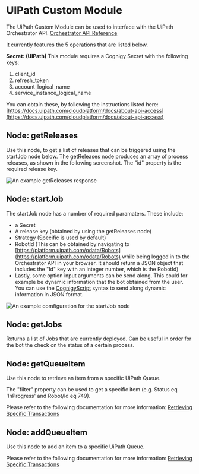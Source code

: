 ﻿
# UIPath Custom Module

  

The UiPath Custom Module can be used to interface with the UiPath Orchestrator API.
[Orchestrator API Reference](https://docs.uipath.com/orchestrator/reference/api-references)
  
It currently features the 5 operations that are listed below.

**Secret: (UIPath)**
This module requires a Cognigy Secret with the following keys:

1. client_id
2. refresh_token
3. account_logical_name
4. service_instance_logical_name

You can obtain these, by following the instructions listed here: 
[https://docs.uipath.com/cloudplatform/docs/about-api-access](https://docs.uipath.com/cloudplatform/docs/about-api-access)
  

## Node: getReleases

Use this node, to get a list of releases that can be triggered using the startJob node below. The getReleases node produces an array of process releases, as shown in the following screenshot. The "id" property is the required release key. 

![An example getReleases response](https://tempbucket-waanders.s3.eu-central-1.amazonaws.com/uipath-screens/releases.png)

## Node: startJob

The startJob node has a number of required paramaters. These include: 
- a Secret
- A release key (obtained by using the getReleases node)
- Strategy (Specific is used by default)
- RobotId (This can be obtained by navigating to [https://platform.uipath.com/odata/Robots](https://platform.uipath.com/odata/Robots) while being logged in to the Orchestrator API in your browser. It should return a JSON object that includes the "Id" key with an integer number, which is the RobotId) 
- Lastly, some option input arguments can be send along. This could for example be dynamic information that the bot obtained from the user. You can use the [CognigyScript](https://docs.cognigy.com/docs/cognigyscript) syntax to send along dynamic information in JSON format. 

![An example comfiguration for the startJob node](https://tempbucket-waanders.s3.eu-central-1.amazonaws.com/uipath-screens/startjob.png)  

## Node: getJobs
Returns a list of Jobs that are currently deployed. Can be useful in order for the bot the check on the status of a certain process. 


## Node: getQueueItem

Use this node to retrieve an item from a specific UiPath Queue.   

The "filter" property can be used to get a specific item (e.g. Status eq 'InProgress' and Robot/Id eq 749).

Please refer to the following documentation for more information:
[Retrieving Specific Transactions](https://docs.uipath.com/orchestrator/reference/retrieving-specific-transactions)

## Node: addQueueItem

Use this node to add an item to a specific UiPath Queue. 

Please refer to the following documentation for more information:
[Retrieving Specific Transactions](https://docs.uipath.com/orchestrator/reference/retrieving-specific-transactions)

